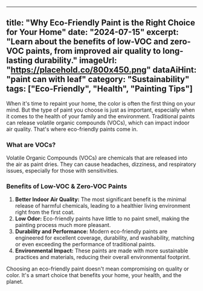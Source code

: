 
---
title: "Why Eco-Friendly Paint is the Right Choice for Your Home"
date: "2024-07-15"
excerpt: "Learn about the benefits of low-VOC and zero-VOC paints, from improved air quality to long-lasting durability."
imageUrl: "https://placehold.co/800x450.png"
dataAiHint: "paint can with leaf"
category: "Sustainability"
tags: ["Eco-Friendly", "Health", "Painting Tips"]
---

When it's time to repaint your home, the color is often the first thing on your mind. But the type of paint you choose is just as important, especially when it comes to the health of your family and the environment. Traditional paints can release volatile organic compounds (VOCs), which can impact indoor air quality. That's where eco-friendly paints come in.

### What are VOCs?

Volatile Organic Compounds (VOCs) are chemicals that are released into the air as paint dries. They can cause headaches, dizziness, and respiratory issues, especially for those with sensitivities.

### Benefits of Low-VOC & Zero-VOC Paints

1.  **Better Indoor Air Quality:** The most significant benefit is the minimal release of harmful chemicals, leading to a healthier living environment right from the first coat.
2.  **Low Odor:** Eco-friendly paints have little to no paint smell, making the painting process much more pleasant.
3.  **Durability and Performance:** Modern eco-friendly paints are engineered for excellent coverage, durability, and washability, matching or even exceeding the performance of traditional paints.
4.  **Environmental Impact:** These paints are made with more sustainable practices and materials, reducing their overall environmental footprint.

Choosing an eco-friendly paint doesn't mean compromising on quality or color. It's a smart choice that benefits your home, your health, and the planet.
